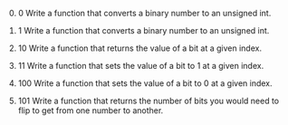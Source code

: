0. 0
	Write a function that converts a binary number to an unsigned int.

1. 1
	Write a function that converts a binary number to an unsigned int.

2. 10
	Write a function that returns the value of a bit at a given index.

3. 11
	Write a function that sets the value of a bit to 1 at a given index.

4. 100
	Write a function that sets the value of a bit to 0 at a given index.

5. 101
	Write a function that returns the number of bits you would need to flip to get from one number to another.
